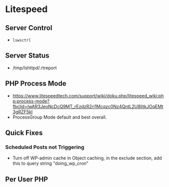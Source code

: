 # Litespeed
## Server Control
* ```lswsctrl```

## Server Status
* /tmp/lshttpd/.rtreport

## PHP Process Mode
* https://www.litespeedtech.com/support/wiki/doku.php/litespeed_wiki:php:process-mode?fbclid=IwAR3JeoNcDcQ9MT_rEzdzR2ri1Mcqzc0Nz4QntL2U8IitkJOqEMt3gRZF5kI
* ProcessGroup Mode default and best overall.

## Quick Fixes
### Scheduled Posts not Triggering
* Turn off WP-admin cache in Object caching, in the exclude section, add this to query string "doing_wp_cron"

## Per User PHP
